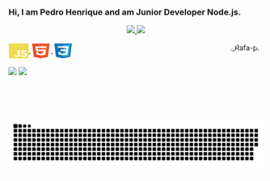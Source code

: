 ### Hi, I am Pedro Henrique and am Junior Developer Node.js.



<div align="center">
  <a href="https://github.com/devpedroshd">
  <img width="48%" src="https://github-readme-stats.vercel.app/api?username=devpedroshd&show_icons=true&theme=tokyonight&include_all_commits=true&count_private=true"/>
  <img width="48%" src="https://github-readme-stats.vercel.app/api/top-langs/?username=devpedroshd&layout=compact&langs_count=7&theme=tokyonight"/>
</div>

<div style="display: inline_block"><br>
  <img align="center" alt="Pedro-Js" height="30" width="40" src="https://raw.githubusercontent.com/devicons/devicon/master/icons/javascript/javascript-plain.svg">  
  <img align="center" alt="Pedro-HTML" height="30" width="40" src="https://raw.githubusercontent.com/devicons/devicon/master/icons/html5/html5-original.svg">
  <img align="center" alt="Pedro-CSS" height="30" width="40" src="https://raw.githubusercontent.com/devicons/devicon/master/icons/css3/css3-original.svg">
  <img align="right" alt="Rafa-pic" height="150" style="border-radius:50px;" src="https://media.discordapp.net/attachments/865280164393123861/1007315885368823909/giphy.gif"
</div>


<div> 
<br>
  <a href = "mailto:pedroshd7@gmail.com"><img src="https://img.shields.io/badge/-Gmail-%23333?style=for-the-badge&logo=gmail&logoColor=white" target="_blank"></a>
  <a href="https://www.linkedin.com/in/pedroshd7/" target="_blank"><img src="https://img.shields.io/badge/-LinkedIn-%230077B5?style=for-the-badge&logo=linkedin&logoColor=white" target="_blank"></a> 
 
  ![Snake animation](https://github.com/devpedroshd/devpedroshd/blob/output/github-contribution-grid-snake.svg)
 
</div>
